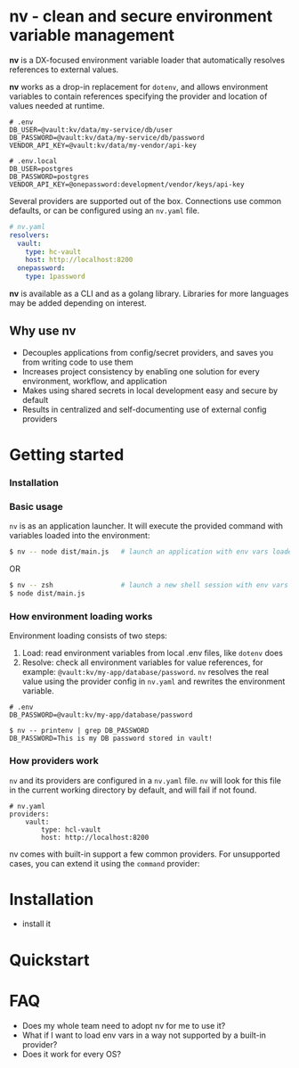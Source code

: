 # nv - clean and secure environment variable management

**nv** is a DX-focused environment variable loader that automatically resolves references to external values.

**nv** works as a drop-in replacement for `dotenv`, and allows environment variables to contain references specifying the provider and location of values needed at runtime.

```dotenv
# .env
DB_USER=@vault:kv/data/my-service/db/user
DB_PASSWORD=@vault:kv/data/my-service/db/password
VENDOR_API_KEY=@vault:kv/data/my-vendor/api-key

# .env.local
DB_USER=postgres
DB_PASSWORD=postgres
VENDOR_API_KEY=@onepassword:development/vendor/keys/api-key
```

Several providers are supported out of the box. Connections use common defaults, or can be configured using an `nv.yaml` file.

```yaml
# nv.yaml
resolvers:
  vault:
    type: hc-vault
    host: http://localhost:8200
  onepassword:
    type: 1password
```

**nv** is available as a CLI and as a golang library. Libraries for more languages may be added depending on interest.

## Why use nv

- Decouples applications from config/secret providers, and saves you from writing code to use them
- Increases project consistency by enabling one solution for every environment, workflow, and application
- Makes using shared secrets in local development easy and secure by default
- Results in centralized and self-documenting use of external config providers

# Getting started

### Installation

<!-- need a solution for distributing the CLI -->

### Basic usage

`nv` is as an application launcher. It will execute the provided command with variables loaded into the environment:

```bash
$ nv -- node dist/main.js   # launch an application with env vars loaded
```

OR

```bash
$ nv -- zsh                 # launch a new shell session with env vars loaded
$ node dist/main.js
```

### How environment loading works

Environment loading consists of two steps:

1. Load: read environment variables from local .env files, like `dotenv` does
2. Resolve: check all environment variables for value references, for example: `@vault:kv/my-app/database/password`. `nv` resolves the real value using the provider config in `nv.yaml` and rewrites the environment variable.

```
# .env
DB_PASSWORD=@vault:kv/my-app/database/password
```

```
$ nv -- printenv | grep DB_PASSWORD
DB_PASSWORD=This is my DB password stored in vault!
```

### How providers work

`nv` and its providers are configured in a `nv.yaml` file. `nv` will look for this file in the current working directory by default, and will fail if not found.

```
# nv.yaml
providers:
    vault:
        type: hcl-vault
        host: http://localhost:8200
```

nv comes with built-in support a few common providers. For unsupported cases, you can extend it using the `command` provider:

# Installation

- install it

# Quickstart

# FAQ

- Does my whole team need to adopt nv for me to use it?
- What if I want to load env vars in a way not supported by a built-in provider?
- Does it work for every OS?
